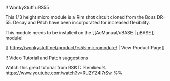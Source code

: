 !! WonkyStuff uRS55



This 1/3 height micro module is a Rim shot circuit cloned from the Boss DR-55. Decay and Pitch have been incorporated for increased flexibility.

This module needs to be installed on the [[AeManual/uBASE | µBASE]] module!

[[ https://wonkystuff.net/product/rs55-micromodule/ | View Product Page]]

!! Video Tutorial and Patch suggestions

Watch this great tutorial from RSKT:
%embed% https://www.youtube.com/watch?v=RU2YZ4I7rSw %%